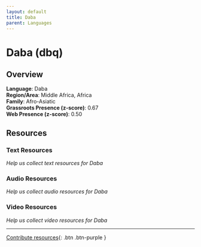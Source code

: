 ```yaml
---
layout: default
title: Daba
parent: Languages
---
```


# Daba (dbq)

## Overview

**Language**: Daba  
**Region/Area**: Middle Africa, Africa  
**Family**: Afro-Asiatic  
**Grassroots Presence (z-score)**: 0.67  
**Web Presence (z-score)**: 0.50  

## Resources

### Text Resources
*Help us collect text resources for Daba*

### Audio Resources
*Help us collect audio resources for Daba*

### Video Resources
*Help us collect video resources for Daba*

---

[Contribute resources](https://forms.office.com/e/1SfLJx3u1r){: .btn .btn-purple }
